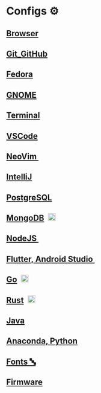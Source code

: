 # Configs ⚙️

## [Browser](./Browser/README.md)&ensp;<img src='https://upload.wikimedia.org/wikipedia/commons/thumb/a/a0/Firefox_logo%2C_2019.svg/1200px-Firefox_logo%2C_2019.svg.png' width="17">

## [Git_GitHub](./Git_GitHub/README.md)&ensp;<img src='https://git-scm.com/images/logos/downloads/Git-Icon-1788C.png' width="17">

## [Fedora](./Fedora/README.md)&ensp;<img src='https://upload.wikimedia.org/wikipedia/commons/thumb/4/41/Fedora_icon_%282021%29.svg/2089px-Fedora_icon_%282021%29.svg.png' width="17">

## [GNOME](./GNOME/README.md)&ensp;<img src='https://cdn0.iconfinder.com/data/icons/flat-round-system/512/gnome-512.png' width="17">

## [Terminal](./Terminal/README.md)&ensp;<img src='https://encrypted-tbn0.gstatic.com/images?q=tbn:ANd9GcRG6kvdvxprAVso5OdcNtmyB5r1-CugXKHvDoHZD1POf8Oc0ZlghezIMxPBlABG21VxTT8&usqp=CAU' width="17">

## [VSCode](./VSCode/README.md)&ensp;<img src='https://upload.wikimedia.org/wikipedia/commons/thumb/9/9a/Visual_Studio_Code_1.35_icon.svg/2048px-Visual_Studio_Code_1.35_icon.svg.png' width="17">

## [NeoVim ](./NeoVim/README.md)&ensp;<img src='https://upload.wikimedia.org/wikipedia/commons/thumb/3/3a/Neovim-mark.svg/1680px-Neovim-mark.svg.png' width="17">

## [IntelliJ](./IntelliJ/README.md)&ensp;<img src='https://upload.wikimedia.org/wikipedia/commons/thumb/9/9c/IntelliJ_IDEA_Icon.svg/1200px-IntelliJ_IDEA_Icon.svg.png' width="17">

## [PostgreSQL](./Postgres/README.md)&ensp;<img src='https://cdn-icons-png.flaticon.com/512/5968/5968342.png' width="17">

## [MongoDB](./MongoDB/README.md)&ensp;<img src='https://cdn.icon-icons.com/icons2/2415/PNG/512/mongodb_original_logo_icon_146424.png' width="20">

## [NodeJS ](./NodeJs/README.md)&ensp;<img src='https://static-00.iconduck.com/assets.00/node-js-icon-454x512-nztofx17.png' width="17">

## [Flutter, Android Studio ](./Flutter/README.md)&ensp;<img src='https://static-00.iconduck.com/assets.00/flutter-icon-1651x2048-ojswpayr.png' width="15">

## [Go](./Go/README.md)&ensp;<img src='https://cdn.icon-icons.com/icons2/2107/PNG/512/file_type_go_gopher_icon_130571.png' width="20">

## [Rust](./Rust/README.md)&ensp;<img src='https://upload.wikimedia.org/wikipedia/commons/thumb/2/20/Rustacean-orig-noshadow.svg/220px-Rustacean-orig-noshadow.svg.png' width="20">

## [Java](./Java/README.md)&ensp;<img src='https://cdn-icons-png.flaticon.com/512/5968/5968282.png' width="17">

## [Anaconda, Python](./Anaconda_Python/README.md)&ensp;<img src='https://cdn3.iconfinder.com/data/icons/logos-and-brands-adobe/512/267_Python-512.png' width="17">

## [Fonts 🔤](./Fonts/README.md)

## [Firmware](./Firmware/README.md)
